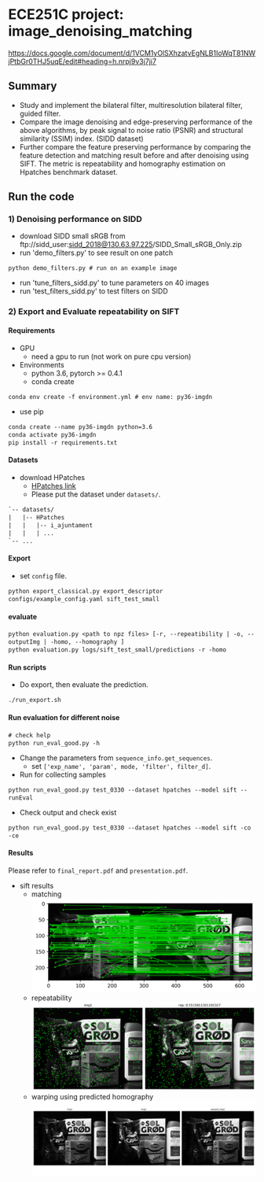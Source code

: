 # ECE251C project: image_denoising_matching
https://docs.google.com/document/d/1VCM1yOlSXhzatvEgNLB1IoWqT81NWjPtbGr0THJ5uqE/edit#heading=h.nrpj9v3j7ji7

## Summary
- Study and implement the bilateral filter, multiresolution bilateral filter, guided filter.
- Compare the image denoising and edge-preserving performance of the above algorithms, by peak signal to noise ratio (PSNR) and structural similarity (SSIM) index. (SIDD dataset)
- Further compare the feature preserving performance by comparing the feature detection and matching result before and after denoising using SIFT. The metric is repeatability and homography estimation on Hpatches benchmark dataset.


## Run the code
### 1) Denoising performance on SIDD
- download SIDD small sRGB from ftp://sidd_user:sidd_2018@130.63.97.225/SIDD_Small_sRGB_Only.zip
- run 'demo_filters.py' to see result on one patch
```
python demo_filters.py # run on an example image
```
- run 'tune_filters_sidd.py' to tune parameters on 40 images
- run 'test_filters_sidd.py' to test filters on SIDD


### 2) Export and Evaluate repeatability on SIFT
#### Requirements
- GPU
  - need a gpu to run (not work on pure cpu version)
- Environments
  - python 3.6, pytorch >= 0.4.1
  - conda create
```
conda env create -f environment.yml # env name: py36-imgdn
```
  - use pip 
```
conda create --name py36-imgdn python=3.6
conda activate py36-imgdn
pip install -r requirements.txt
```

#### Datasets
- download HPatches
    - [HPatches link](http://icvl.ee.ic.ac.uk/vbalnt/hpatches/hpatches-sequences-release.tar.gz)
    - Please put the dataset under `datasets/`.
```
`-- datasets/
|   |-- HPatches
|   |   |-- i_ajuntament
|   |   | ...
`-- ...
```

#### Export
- set `config` file.
```
python export_classical.py export_descriptor configs/example_config.yaml sift_test_small
```
#### evaluate
```
python evaluation.py <path to npz files> [-r, --repeatibility | -o, --outputImg | -homo, --homography ]
python evaluation.py logs/sift_test_small/predictions -r -homo
```
<!-- - specify the pretrained model -->
#### Run scripts
- Do export, then evaluate the prediction.
```
./run_export.sh
```

#### Run evaluation for different noise
```
# check help 
python run_eval_good.py -h
```
- Change the parameters from `sequence_info.get_sequences`.
  - set `['exp_name', 'param', mode, 'filter', filter_d]`.
- Run for collecting samples
```
python run_eval_good.py test_0330 --dataset hpatches --model sift --runEval
```
- Check output and check exist
```
python run_eval_good.py test_0330 --dataset hpatches --model sift -co -ce
```

#### Results
Please refer to `final_report.pdf` and `presentation.pdf`.
- sift results
  - matching
![Matching](./data/sift_results/0m.png)
  - repeatability
![Matching](./data/sift_results/0.png)
  - warping using predicted homography
![Matching](./data/sift_results/0_warp.png)
